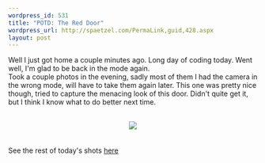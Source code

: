 ```yaml
--- 
wordpress_id: 531
title: "POTD: The Red Door"
wordpress_url: http://spaetzel.com/PermaLink,guid,428.aspx
layout: post
---
```

Well I just got home a couple minutes ago. Long day of coding today. Went well, I'm glad to be back in the mode again.<br />
        Took a couple photos in the evening, sadly most of them I had the camera in the wrong
        mode, will have to take them again later. This one was pretty nice though, tried to
        capture the menacing look of this door. Didn't quite get it, but I think I know what
        to do better next time.<br />
        <br />
        <center><a href="http://www.redune.com/photos/Edited/The Red Door_l.jpg"><img src="http://www.redune.com/photos/Edited/The Red Door_m.jpg" border= 0></a>
        </center>
        <br />
        <br />
        See the rest of today's shots <a href="http://www.redune.com/gallery/gallery.aspx?gallery=2004_02_12 - Western Indoors">here</a><img width="0" height="0" src="http://spaetzel.com/aggbug.ashx?id=428" />
